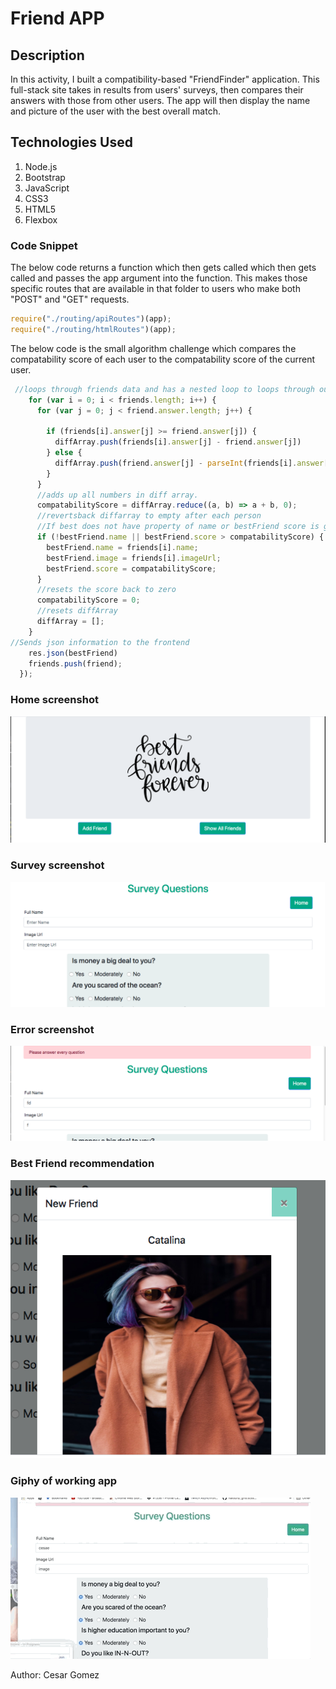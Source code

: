 # Friend APP

## Description
In this activity, I built a compatibility-based "FriendFinder" application. This full-stack site takes in results from users' surveys, then compares their answers with those from other users. The app will then display the name and picture of the user with the best overall match. 

## Technologies Used
1. Node.js
2. Bootstrap
3. JavaScript
4. CSS3
5. HTML5
6. Flexbox

### Code Snippet

The below code returns a function which then gets called which then gets called and passes the app 
argument into the function. This makes those specific routes that are available in that folder to users
who make both "POST" and "GET" requests. 

```javascript
require("./routing/apiRoutes")(app);
require("./routing/htmlRoutes")(app);
```

The below code is the small algorithm challenge which compares the compatability score 
of each user to the compatability score of the current user. 

```javascript
 //loops through friends data and has a nested loop to loops through our current friend 
    for (var i = 0; i < friends.length; i++) {
      for (var j = 0; j < friend.answer.length; j++) {

        if (friends[i].answer[j] >= friend.answer[j]) {
          diffArray.push(friends[i].answer[j] - friend.answer[j])
        } else {
          diffArray.push(friend.answer[j] - parseInt(friends[i].answer[j]))
        }
      }
      //adds up all numbers in diff array.
      compatabilityScore = diffArray.reduce((a, b) => a + b, 0);
      //revertsback diffarray to empty after each person
      //If best does not have property of name or bestFriend score is greater then current score
      if (!bestFriend.name || bestFriend.score > compatabilityScore) {
        bestFriend.name = friends[i].name;
        bestFriend.image = friends[i].imageUrl;
        bestFriend.score = compatabilityScore;
      }
      //resets the score back to zero
      compatabilityScore = 0;
      //resets diffArray
      diffArray = [];
    }
//Sends json information to the frontend
    res.json(bestFriend)
    friends.push(friend);
  });
```

### Home screenshot
![Home Pic](/public/images/home-screen.png)

### Survey screenshot
![Survey Pic](/public/images/survey-screen.png)

### Error screenshot
![error Pic](/public/images/error-message.png)

### Best Friend recommendation
![sucess Pic](/public/images/sucess.png)

### Giphy of working app
![site giphy](/public/images/friend-giphy.gif)

Author: Cesar Gomez